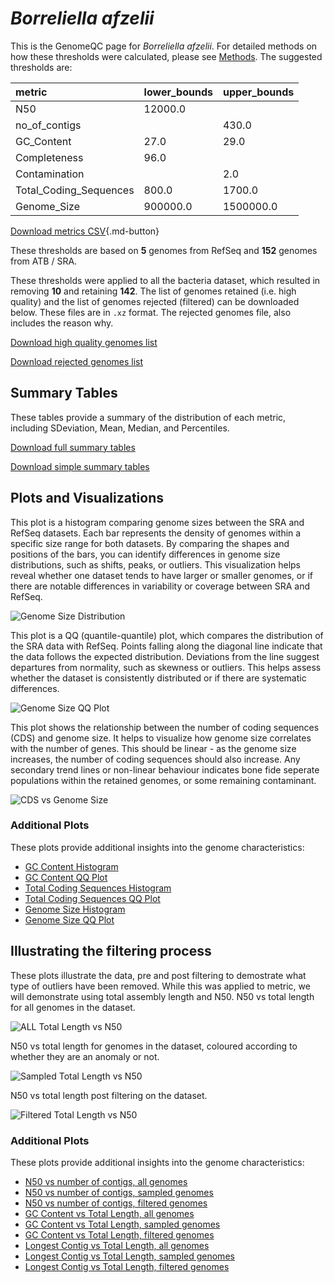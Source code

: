# *Borreliella afzelii*

This is the GenomeQC page for *Borreliella afzelii*. For detailed methods on how these thresholds were calculated, please see [Methods](../../methods.md).
The suggested thresholds are: 

| metric                 | lower_bounds   | upper_bounds   |
|:-----------------------|:---------------|:---------------|
| N50                    | 12000.0        |                |
| no_of_contigs          |                | 430.0          |
| GC_Content             | 27.0           | 29.0           |
| Completeness           | 96.0           |                |
| Contamination          |                | 2.0            |
| Total_Coding_Sequences | 800.0          | 1700.0         |
| Genome_Size            | 900000.0       | 1500000.0      |

[Download metrics CSV](Borreliella_afzelii_metrics.csv){.md-button}


These thresholds are based on **5** genomes from RefSeq and **152** genomes from ATB / SRA.

These thresholds were applied to all the bacteria dataset, which resulted in removing **10** and retaining **142**.
The list of genomes retained (i.e. high quality) and the list of genomes rejected (filtered) can be downloaded below. These files are in `.xz` format. The rejected genomes file, also includes the reason why.

[Download high quality genomes list](Borreliella_afzelii_high_quality_genomes.csv.xz)


[Download rejected genomes list](Borreliella_afzelii_filtered_out_genomes.csv.xz)



## Summary Tables
These tables provide a summary of the distribution of each metric, including SDeviation, Mean, Median, and Percentiles.

[Download full summary tables](summary.csv)

[Download simple summary tables](selected_summary.csv)

## Plots and Visualizations

This plot is a histogram comparing genome sizes between the SRA and RefSeq datasets. Each bar represents the density of genomes within a specific size range for both datasets. By comparing the shapes and positions of the bars, you can identify differences in genome size distributions, such as shifts, peaks, or outliers. This visualization helps reveal whether one dataset tends to have larger or smaller genomes, or if there are notable differences in variability or coverage between SRA and RefSeq.

![Genome Size Distribution](Genome_Size_refseq_histogram_kde.png)

This plot is a QQ (quantile-quantile) plot, which compares the distribution of the SRA data with RefSeq. Points falling along the diagonal line indicate that the data follows the expected distribution. Deviations from the line suggest departures from normality, such as skewness or outliers. This helps assess whether the dataset is consistently distributed or if there are systematic differences.

![Genome Size QQ Plot](Genome_Size_refseq_qqplot.png)

This plot shows the relationship between the number of coding sequences (CDS) and genome size. It helps to visualize how genome size correlates with the number of genes. This should be linear - as the genome size increases, the number of coding sequences should also increase. Any secondary trend lines or non-linear behaviour indicates bone fide seperate populations within the retained genomes, or some remaining contaminant. 

![CDS vs Genome Size](Borreliella_afzelii_CDS_vs_Genome_Size.png)

### Additional Plots

These plots provide additional insights into the genome characteristics:

- [GC Content Histogram](GC_Content_refseq_histogram_kde.png)
- [GC Content QQ Plot](GC_Content_refseq_qqplot.png)
- [Total Coding Sequences Histogram](Total_Coding_Sequences_refseq_histogram_kde.png)
- [Total Coding Sequences QQ Plot](Total_Coding_Sequences_refseq_qqplot.png)
- [Genome Size Histogram](Genome_Size_refseq_histogram_kde.png)
- [Genome Size QQ Plot](Genome_Size_refseq_qqplot.png)
## Illustrating the filtering process
These plots illustrate the data, pre and post filtering to demostrate what type of outliers have been removed. While this was applied to metric, we will demonstrate using total assembly length and N50.
N50 vs total length for all genomes in the dataset.

![ALL Total Length vs N50](Borreliella_afzelii_all_total_length_N50.png)

N50 vs total length for genomes in the dataset, coloured according to whether they are an anomaly or not.

![Sampled Total Length vs N50](Borreliella_afzelii_sample_total_length_N50.png)

N50 vs total length post filtering on the dataset.

![Filtered Total Length vs N50](Borreliella_afzelii_filt_total_length_N50.png)

### Additional Plots

These plots provide additional insights into the genome characteristics:

- [N50 vs number of contigs, all genomes](Borreliella_afzelii_all_N50_number.png)
- [N50 vs number of contigs, sampled genomes](Borreliella_afzelii_sample_N50_number.png)
- [N50 vs number of contigs, filtered genomes](Borreliella_afzelii_filt_N50_number.png)
- [GC Content vs Total Length, all genomes](Borreliella_afzelii_all_total_length_GC_Content.png)
- [GC Content vs Total Length, sampled genomes](Borreliella_afzelii_sample_total_length_GC_Content.png)
- [GC Content vs Total Length, filtered genomes](Borreliella_afzelii_filt_total_length_GC_Content.png)
- [Longest Contig vs Total Length, all genomes](Borreliella_afzelii_all_total_length_longest.png)
- [Longest Contig vs Total Length, sampled genomes](Borreliella_afzelii_sample_total_length_longest.png)
- [Longest Contig vs Total Length, filtered genomes](Borreliella_afzelii_filt_total_length_longest.png)
